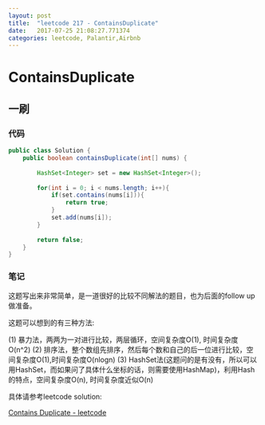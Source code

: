 ```yaml
---
layout: post
title:  "leetcode 217 - ContainsDuplicate"
date:   2017-07-25 21:08:27.771374
categories: leetcode, Palantir,Airbnb
---
```


# ContainsDuplicate

## 一刷

### 代码

```java
public class Solution {
    public boolean containsDuplicate(int[] nums) {
        
        HashSet<Integer> set = new HashSet<Integer>();
        
        for(int i = 0; i < nums.length; i++){
            if(set.contains(nums[i])){
                return true;
            }
            set.add(nums[i]);
        }
        
        return false;
    }
}
```

### 笔记

这题写出来非常简单，是一道很好的比较不同解法的题目，也为后面的follow up做准备。

这题可以想到的有三种方法:

(1) 暴力法，两两为一对进行比较，两层循环，空间复杂度O(1), 时间复杂度O(n^2)
(2) 排序法，整个数组先排序，然后每个数和自己的后一位进行比较，空间复杂度O(1),时间复杂度O(nlogn)
(3) HashSet法(这题问的是有没有，所以可以用HashSet，而如果问了具体什么坐标的话，则需要使用HashMap)，利用Hash的特点，空间复杂度O(n), 时间复杂度近似O(n)

具体请参考leetcode solution:

[Contains Duplicate - leetcode](https://leetcode.com/problems/contains-duplicate/#/solution)